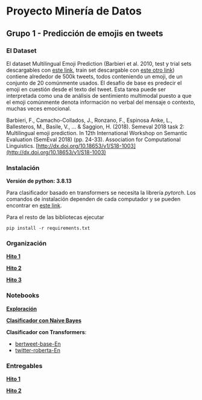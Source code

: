 # Proyecto Minería de Datos
## Grupo 1 - Predicción de emojis en tweets

### El Dataset

El dataset Multilingual Emoji Prediction (Barbieri et al. 2010, test y trial sets descargables con [este link](https://github.com/fvancesco/Semeval2018-Task2-Emoji-Detection/blob/master/dataset/Semeval2018-Task2-EmojiPrediction.zip?raw=true), train set descargable con [este otro link](https://drive.google.com/file/d/11Q6Y4cYKuWd8mys90l_50JYeWQo0nd81/view?usp=sharing)) contiene alrededor de 500k tweets, todos conteniendo un emoji, de un conjunto de 20 comúnmente usados. El desafío de base es predecir el emoji en cuestión desde el texto del tweet. Esta tarea puede ser interpretada como una de análisis de sentimiento multimodal puesto a que el emoji comúnmente denota información no verbal del mensaje o contexto, muchas veces emocional.

Barbieri, F., Camacho-Collados, J., Ronzano, F., Espinosa Anke, L., Ballesteros, M., Basile, V., ... & Saggion, H. (2018). Semeval 2018 task 2: Multilingual emoji prediction. In 12th International Workshop on Semantic Evaluation (SemEval 2018) (pp. 24-33). Association for Computational Linguistics. [http://dx.doi.org/10.18653/v1/S18-1003](http://dx.doi.org/10.18653/v1/S18-1003)

### Instalación

**Versión de python: 3.8.13**

Para clasificador basado en transformers se necesita la librería _pytorch_. Los comandos de instalación dependen de cada computador y se pueden encontrar en [este link](https://pytorch.org/get-started/locally/).

Para el resto de las bibliotecas ejecutar

```pip install -r requirements.txt```


### Organización
**[Hito 1](https://github.com/furrutiav/data-mining-2022/tree/main/Hitos/H1)**

**[Hito 2](https://github.com/furrutiav/data-mining-2022/tree/main/Hitos/H2)**

**[Hito 3](https://github.com/furrutiav/data-mining-2022/tree/main/Hitos/H3)**


### Notebooks
**[Exploración](https://github.com/furrutiav/data-mining-2022/blob/main/Hitos/H1/00%20Exploracion.ipynb)**

**[Clasificador con Naive Bayes](https://github.com/furrutiav/data-mining-2022/blob/main/Hitos/H2/clasificador1_en.ipynb)**

**Clasificador con Transformers**:
- [bertweet-base-En](https://github.com/furrutiav/data-mining-2022/blob/main/Hitos/H3/clasificador2_transformer_en_bertweet-base-emoji.ipynb)
- [twitter-roberta-En](https://github.com/furrutiav/data-mining-2022/blob/main/Hitos/H3/clasificador2_transformer_en_twitter-roberta-base.ipynb)


### Entregables
**[Hito 1](https://github.com/furrutiav/data-mining-2022/blob/main/Hitos/H1/Informe_Hito_01.html)**

**[Hito 2](https://github.com/furrutiav/data-mining-2022/blob/main/Hitos/H2/Informe_Hito_2.html)**
